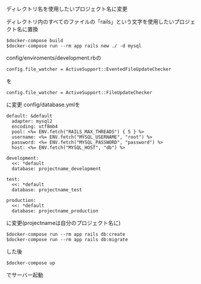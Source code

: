 ディレクトリ名を使用したいプロジェクト名に変更

ディレクトリ内のすべてのファイルの「rails」という文字を使用したいプロジェクト名に置換
```
$docker-compose build
$docker-compose run --rm app rails new ./ -d mysql
```
config/enviroments/development.rbの
```
config.file_watcher = ActiveSupport::EventedFileUpdateChecker
```
を
```
config.file_watcher = ActiveSupport::FileUpdateChecker
```
に変更
config/database.ymlを
```
default: &default
  adapter: mysql2
  encoding: utf8mb4
  pool: <%= ENV.fetch("RAILS_MAX_THREADS") { 5 } %>
  username: <%= ENV.fetch("MYSQL_USERNAME", "root") %>
  password: <%= ENV.fetch("MYSQL_PASSWORD", "password") %>
  host: <%= ENV.fetch("MYSQL_HOST", "db") %>

development:
  <<: *default
  database: projectname_development

test:
  <<: *default
  database: projectname_test

production:
  <<: *default
  database: projectname_production
```
に変更(projectnameは自分のプロジェクト名に)
```
$docker-compose run --rm app rails db:create
$docker-compose run --rm app rails db:migrate
```
した後
```
$docker-compose up
```
でサーバー起動
